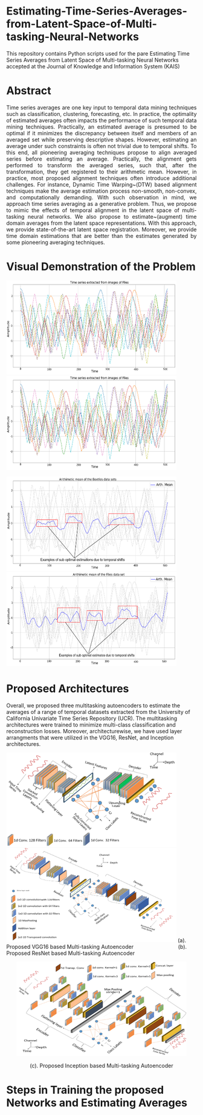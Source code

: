 # Estimating-Time-Series-Averages-from-Latent-Space-of-Multi-tasking-Neural-Networks
This repository contains Python scripts used for the pare Estimating Time Series Averages from Latent Space of Multi-tasking Neural Networks accepted at the Journal of Knowledge and Information System (KAIS)

# Abstract
<p align="justify">
Time series averages are one key input to temporal data mining techniques such as classification, clustering, forecasting, etc. In practice, the optimality of estimated averages often impacts the performance 
of such temporal data mining techniques. Practically, an estimated average is presumed to be optimal if it minimizes the discrepancy between itself and members of an averaged set while preserving descriptive shapes. 
However, estimating an average under such constraints is often not trivial due to temporal shifts. To this end, all pioneering averaging techniques propose to align averaged series before estimating an average. 
Practically, the alignment gets performed to transform the averaged series, such that, after the transformation, they get registered to their arithmetic mean. However, in practice, most proposed alignment techniques 
often introduce additional challenges. For instance, Dynamic Time Warping~(DTW) based alignment techniques make the average estimation process non-smooth, non-convex, and computationally demanding. With such observation 
in mind, we approach time series averaging as a generative problem. Thus, we propose to mimic the effects of temporal alignment in the latent space of multi-tasking neural networks. We also propose to estimate~(augment) 
time domain averages from the latent space representations. With this approach, we provide state-of-the-art latent space registration. Moreover, we provide time domain estimations that are better than the estimates 
generated by some pioneering averaging techniques.

# Visual Demonstration of the Problem
<p>
 <img src="Images/Beetles_TS.png" height="250" width="450" >
 <img src="Images/Flies_TS.png" height="250" width="450" >
</p>
<p>
 <img src="Images/Beetles_Arth.png" height="250" width="450" >
 <img src="Images/Flies_Arth.png" height="250" width="450" >
</p>

# Proposed Architectures 
Overall, we proposed three multitasking autoencoders to estimate the averages of a range of temporal datasets extracted from the University of California Univariate Time Series Repository (UCR). The multitasking architectures were trained to minimize multi-class classification and reconstruction losses. Moreover, architecturewise, we have used layer arrangments that were utilized in the VGG16, ResNet, and Inception architectures.   
<p>
 <img src="Images/VGG_Based_MT_Arch.png" height="250" width="450" >
 <img src="Images/ResNet_Based_MT_Arch.png" height="250" width="450" >
     (a). Proposed VGG16 based Multi-tasking Autoencoder &nbsp; &nbsp; &nbsp; &nbsp; &nbsp; &nbsp; &nbsp; &nbsp; &nbsp; &nbsp; &nbsp; &nbsp; &nbsp; &nbsp; &nbsp;(b). Proposed ResNet based Multi-tasking Autoencoder
</p>
<p align="center">
 <img src="Images/Inception_Based_MT_Arch.png" height="250" width="450" >
</p>
<p align="center">
  (c). Proposed Inception based Multi-tasking Autoencoder
 </p>

# Steps in Training the proposed Networks and Estimating Averages
